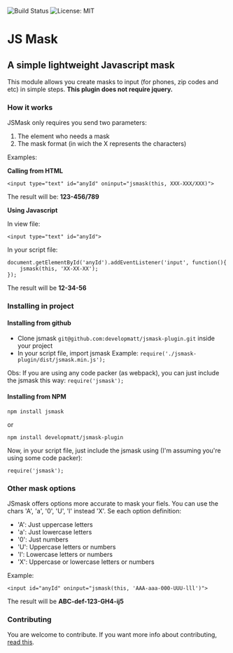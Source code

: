 
![Build Status](https://img.shields.io/travis/developmatt/jsmask-plugin/master.svg?longCache=true&style=for-the-badge)
![License: MIT](https://img.shields.io/badge/license-mit-blue.svg?longCache=true&style=for-the-badge)



# JS Mask
## A simple lightweight Javascript mask

This module allows you create masks to input (for phones, zip codes and etc) in simple steps.
**This plugin does not require jquery.**

### How it works

JSMask only requires you send two parameters:
1. The element who needs a mask
2. The mask format (in wich the X represents the characters)

Examples:

**Calling from HTML**

    <input type="text" id="anyId" oninput="jsmask(this, XXX-XXX/XXX)">

The result will be: **123-456/789**


**Using Javascript**

In view file:

    <input type="text" id="anyId">

In your script file:

    document.getElementById('anyId').addEventListener('input', function(){
    	jsmask(this, 'XX-XX-XX');
    });

The result will be **12-34-56**

### Installing in project

#### Installing from github

- Clone jsmask `git@github.com:developmatt/jsmask-plugin.git` inside your project
- In your script file, import jsmask
Example:
`require('./jsmask-plugin/dist/jsmask.min.js');`

Obs: If you are using any code packer (as webpack), you can just include the jsmask this way: `require('jsmask');`


#### Installing from NPM 

    npm install jsmask
or

    npm install developmatt/jsmask-plugin

Now, in your script file, just include the jsmask using (I'm assuming you're using some code packer):

    require('jsmask');

### Other mask options
JSmask offers options more accurate to mask your fiels. You can use the chars 'A', 'a', '0', 'U', 'l' instead 'X'. Se each option definition:
 - 'A': Just uppercase letters
 - 'a': Just lowercase letters
 - '0': Just numbers
 - 'U': Uppercase letters or numbers
 - 'l': Lowercase letters or numbers
 - 'X': Uppercase or lowercase letters or numbers

Example: 

    <input id="anyId" oninput="jsmask(this, 'AAA-aaa-000-UUU-lll')">

The result will be **ABC-def-123-GH4-ij5**

### Contributing
You are welcome to contribute. If you want more info about contributing, [read this](https://github.com/developmatt/jsmask-plugin/blob/master/CONTRIBUTING.md).
